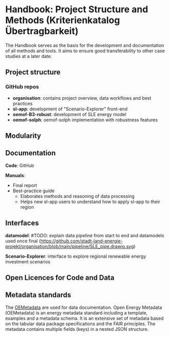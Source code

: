 # Handbook: Project Structure and Methods (Kriterienkatalog Übertragbarkeit)

The Handbook serves as the basis for the development and documentation of all methods and tools.
It aims to ensure good transferability to other case studies at a later date. 

## Project structure

### GitHub repos

* **organisation**: contains project overview, data workflows and best practices
* **sl-app**: development of "Scenario-Explorer" front-end
* **oemof-B3-robust**: development of SLE energy model
* **oemof-solph**: oemof-solph implementation with robustness features

## Modularity 

## Documentation 

**Code**: GitHub

**Manuals**: 
* Final report
* Best-practice guide
  * Elaborates methods and reasoning of data processing
  * Helps new sl-app users to understand how to apply sl-app to their region



## Interfaces 

**datamodel**: #TODO: explain data pipeline from start to end and datamodels used once final (https://github.com/stadt-land-energie-projekt/organisation/blob/main/pipeline/SLE_pipe.drawio.svg)

**Scenario-Explorer**: interface to explore regional renewable energy investment scenarios 

## Open Licences for Code and Data



## Metadata standards

The [OEMetadata](https://github.com/OpenEnergyPlatform/oemetadata) are used for data documentation. Open Energy Metadata (OEMetadata) is an energy metadata standard including a template, examples and a metadata schema. It is an extensive set of metadata based on the tabular data package specifications and the FAIR principles. The metadata contains multiple fields (keys) in a nested JSON structure.
